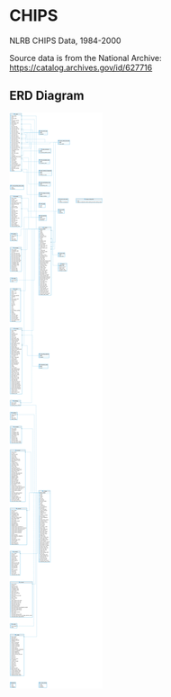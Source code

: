 # CHIPS
NLRB CHIPS Data, 1984-2000

Source data is from the National Archive: https://catalog.archives.gov/id/627716

## ERD Diagram
![ERD Diagram](./docs/chips.db.png)
